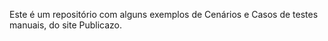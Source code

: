 Este é um repositório com alguns exemplos de Cenários e Casos de testes manuais, do site Publicazo. 
